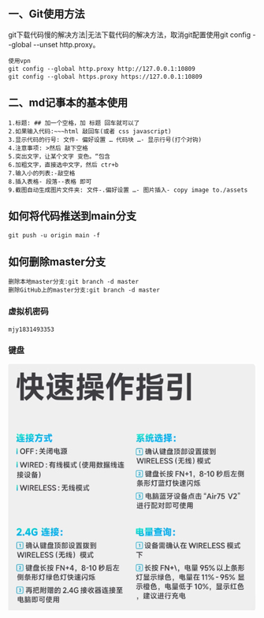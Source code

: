 ## 一、Git使用方法
git下载代码慢的解决方法|无法下载代码的解决方法，取消git配置使用git config --global --unset http.proxy。

```
使用vpn
git config --global http.proxy http://127.0.0.1:10809
git config --global https.proxy https://127.0.0.1:10809
```

## 二、md记事本的基本使用
````
1.标题: ## 加一个空格，加 标题 回车就可以了
2.如果输入代码:~~~html 敲回车(或者 css javascript)
3.显示代码的行号: 文件- 偏好设置 … 代码块 …- 显示行号(打个对钩)
4.注意事项: >然后 敲下空格
5.突出文字，让某个文字 变色。“包含
6.加粗文字，直接选中文字，然后 ctr+b
7.输入小的列表:-敲空格
8.插入表格- 段落--表格 即可
9.截图自动生成图片文件夹: 文件-.偏好设置 …- 图片插入- copy image to./assets
````
## 如何将代码推送到main分支
```
git push -u origin main -f
```
## 如何删除master分支
```
删除本地master分支:git branch -d master
删除GitHub上的master分支:git branch -d master

```
### 虚拟机密码
```
mjy1831493353
```  
### 键盘  
![img.png](document/image/键盘.png)